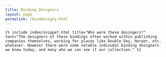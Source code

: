 ```yaml
---
title: Binding Designers
layout: page
permalink: /binddesigny.html
---
```

<div class="row">
  <div class="col-md-8">
    
    {% include index/snippet.html title="Who were these desingers?" text="The designers of these bindings often worked within publishing companies themselves, working for places like Double Day, Harper, etc. whatever. However there were some notable indivudal binding designers we know today, and many who we can see if our collection." %}
    
  </div>
    </div>
